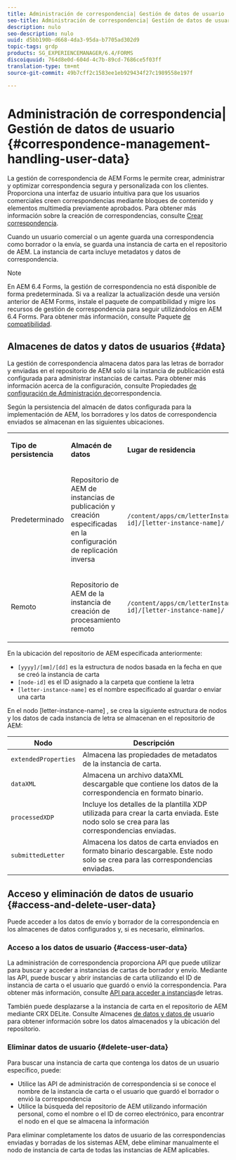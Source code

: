 ```yaml
---
title: Administración de correspondencia| Gestión de datos de usuario
seo-title: Administración de correspondencia| Gestión de datos de usuario
description: nulo
seo-description: nulo
uuid: d5bb190b-d668-4da3-95da-b7705ad302d9
topic-tags: grdp
products: SG_EXPERIENCEMANAGER/6.4/FORMS
discoiquuid: 764d8e0d-604d-4c7b-89cd-7686ce5f03ff
translation-type: tm+mt
source-git-commit: 49b7cff2c1583ee1eb929434f27c1989558e197f

---
```



# Administración de correspondencia| Gestión de datos de usuario {#correspondence-management-handling-user-data}

La gestión de correspondencia de AEM Forms le permite crear, administrar y optimizar correspondencia segura y personalizada con los clientes. Proporciona una interfaz de usuario intuitiva para que los usuarios comerciales creen correspondencias mediante bloques de contenido y elementos multimedia previamente aprobados. Para obtener más información sobre la creación de correspondencias, consulte [Crear correspondencia](/help/forms/using/create-correspondence.md).

Cuando un usuario comercial o un agente guarda una correspondencia como borrador o la envía, se guarda una instancia de carta en el repositorio de AEM. La instancia de carta incluye metadatos y datos de correspondencia.

>[!NOTE]
>
>En AEM 6.4 Forms, la gestión de correspondencia no está disponible de forma predeterminada. Si va a realizar la actualización desde una versión anterior de AEM Forms, instale el paquete de compatibilidad y migre los recursos de gestión de correspondencia para seguir utilizándolos en AEM 6.4 Forms. Para obtener más información, consulte Paquete [de compatibilidad](/help/forms/using/compatibility-package.md).

## Almacenes de datos y datos de usuarios {#data}

La gestión de correspondencia almacena datos para las letras de borrador y enviadas en el repositorio de AEM solo si la instancia de publicación está configurada para administrar instancias de cartas. Para obtener más información acerca de la configuración, consulte Propiedades [de configuración de Administración de](/help/forms/using/cm-configuration-properties.md)correspondencia.

Según la persistencia del almacén de datos configurada para la implementación de AEM, los borradores y los datos de correspondencia enviados se almacenan en las siguientes ubicaciones.

<table> 
 <tbody>
  <tr>
   <td><p><strong>Tipo de persistencia</strong></p> </td> 
   <td><p><strong>Almacén de datos</strong></p> </td> 
   <td><p><strong>Lugar de residencia</strong></p> </td> 
  </tr>
  <tr>
   <td><p>Predeterminado</p> </td> 
   <td><p>Repositorio de AEM de instancias de publicación y creación especificadas en la configuración de replicación inversa</p> </td> 
   <td><p><code>/content/apps/cm/letterInstances/[yyyy]/[mm]/[dd]/[node-id]/[letter-instance-name]/</code> </p> </td> 
  </tr>
  <tr>
   <td><p>Remoto</p> </td> 
   <td><p>Repositorio de AEM de la instancia de creación de procesamiento remoto</p> </td> 
   <td><p><code>/content/apps/cm/letterInstances/[yyyy]/[mm]/[dd]/[node-id]/[letter-instance-name]/</code></p> </td> 
  </tr>
 </tbody>
</table>

En la ubicación del repositorio de AEM especificada anteriormente:

* `[yyyy]/[mm]/[dd]` es la estructura de nodos basada en la fecha en que se creó la instancia de carta
* `[node-id]` es el ID asignado a la carpeta que contiene la letra
* `[letter-instance-name]` es el nombre especificado al guardar o enviar una carta

En el nodo [letter-instance-name] , se crea la siguiente estructura de nodos y los datos de cada instancia de letra se almacenan en el repositorio de AEM:

| Nodo | Descripción |
|---|---|
| `extendedProperties` | Almacena las propiedades de metadatos de la instancia de carta. |
| `dataXML` | Almacena un archivo dataXML descargable que contiene los datos de la correspondencia en formato binario. |
| `processedXDP` | Incluye los detalles de la plantilla XDP utilizada para crear la carta enviada. Este nodo solo se crea para las correspondencias enviadas. |
| `submittedLetter` | Almacena los datos de carta enviados en formato binario descargable. Este nodo solo se crea para las correspondencias enviadas. |

## Acceso y eliminación de datos de usuario {#access-and-delete-user-data}

Puede acceder a los datos de envío y borrador de la correspondencia en los almacenes de datos configurados y, si es necesario, eliminarlos.

### Acceso a los datos de usuario {#access-user-data}

La administración de correspondencia proporciona API que puede utilizar para buscar y acceder a instancias de cartas de borrador y envío. Mediante las API, puede buscar y abrir instancias de carta utilizando el ID de instancia de carta o el usuario que guardó o envió la correspondencia. Para obtener más información, consulte [API para acceder a instancias](/help/forms/using/cm-apis-to-access-letter-instances.md)de letras.

También puede desplazarse a la instancia de carta en el repositorio de AEM mediante CRX DELite. Consulte Almacenes [de datos y datos de](/help/forms/using/correspondence-management-handling-user-data.md#data) usuario para obtener información sobre los datos almacenados y la ubicación del repositorio.

### Eliminar datos de usuario {#delete-user-data}

Para buscar una instancia de carta que contenga los datos de un usuario específico, puede:

* Utilice las API de administración de correspondencia si se conoce el nombre de la instancia de carta o el usuario que guardó el borrador o envió la correspondencia
* Utilice la búsqueda del repositorio de AEM utilizando información personal, como el nombre o el ID de correo electrónico, para encontrar el nodo en el que se almacena la información

Para eliminar completamente los datos de usuario de las correspondencias enviadas y borradas de los sistemas AEM, debe eliminar manualmente el nodo de instancia de carta de todas las instancias de AEM aplicables.
